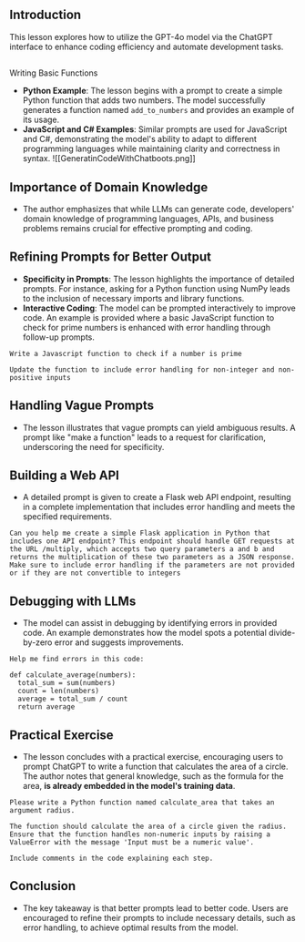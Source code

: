 ## Introduction
This lesson explores how to utilize the GPT-4o model via the ChatGPT interface to enhance coding efficiency and automate development tasks.
## 
Writing Basic Functions
- **Python Example**: The lesson begins with a prompt to create a simple Python function that adds two numbers. The model successfully generates a function named `add_to_numbers` and provides an example of its usage.
- **JavaScript and C# Examples**: Similar prompts are used for JavaScript and C#, demonstrating the model's ability to adapt to different programming languages while maintaining clarity and correctness in syntax.
![[GeneratinCodeWithChatboots.png]]
## Importance of Domain Knowledge
- The author emphasizes that while LLMs can generate code, developers' domain knowledge of programming languages, APIs, and business problems remains crucial for effective prompting and coding.

## Refining Prompts for Better Output
- **Specificity in Prompts**: The lesson highlights the importance of detailed prompts. For instance, asking for a Python function using NumPy leads to the inclusion of necessary imports and library functions.
- **Interactive Coding**: The model can be prompted interactively to improve code. An example is provided where a basic JavaScript function to check for prime numbers is enhanced with error handling through follow-up prompts.
```
Write a Javascript function to check if a number is prime
```

```
Update the function to include error handling for non-integer and non-positive inputs
```

## Handling Vague Prompts
- The lesson illustrates that vague prompts can yield ambiguous results. A prompt like "make a function" leads to a request for clarification, underscoring the need for specificity.

## Building a Web API
- A detailed prompt is given to create a Flask web API endpoint, resulting in a complete implementation that includes error handling and meets the specified requirements.
```
Can you help me create a simple Flask application in Python that includes one API endpoint? This endpoint should handle GET requests at the URL /multiply, which accepts two query parameters a and b and returns the multiplication of these two parameters as a JSON response. Make sure to include error handling if the parameters are not provided or if they are not convertible to integers
```

## Debugging with LLMs
- The model can assist in debugging by identifying errors in provided code. An example demonstrates how the model spots a potential divide-by-zero error and suggests improvements.
```
Help me find errors in this code:

def calculate_average(numbers):
  total_sum = sum(numbers)
  count = len(numbers)
  average = total_sum / count
  return average
```

## Practical Exercise
- The lesson concludes with a practical exercise, encouraging users to prompt ChatGPT to write a function that calculates the area of a circle. The author notes that general knowledge, such as the formula for the area, **is already embedded in the model's training data**.
```
Please write a Python function named calculate_area that takes an argument radius.

The function should calculate the area of a circle given the radius.
Ensure that the function handles non-numeric inputs by raising a ValueError with the message 'Input must be a numeric value'.

Include comments in the code explaining each step.
```

## Conclusion
- The key takeaway is that better prompts lead to better code. Users are encouraged to refine their prompts to include necessary details, such as error handling, to achieve optimal results from the model.